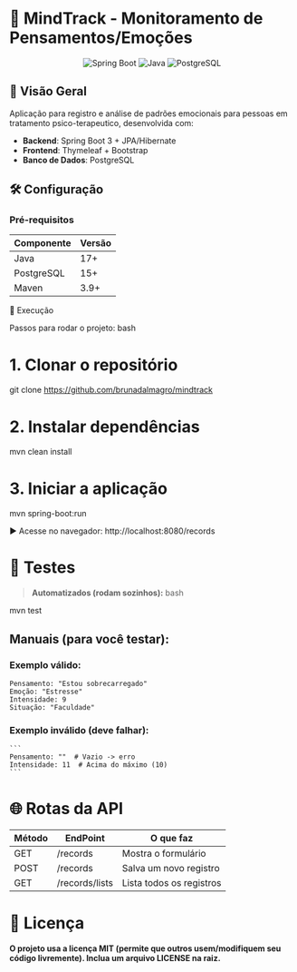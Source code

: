 # 🧠 MindTrack - Monitoramento de Pensamentos/Emoções

<div align="center">
  <img src="https://img.shields.io/badge/Spring_Boot-3.5.3-green" alt="Spring Boot">
  <img src="https://img.shields.io/badge/Java-21-blue" alt="Java">
  <img src="https://img.shields.io/badge/PostgreSQL-16-blue" alt="PostgreSQL">
</div>

## 📌 Visão Geral
Aplicação para registro e análise de padrões emocionais para pessoas em tratamento psico-terapeutico, desenvolvida com:

- **Backend**: Spring Boot 3 + JPA/Hibernate
- **Frontend**: Thymeleaf + Bootstrap
- **Banco de Dados**: PostgreSQL

## 🛠 Configuração

### Pré-requisitos
| Componente    | Versão   |
|--------------|----------|
| Java         | 17+      |
| PostgreSQL   | 15+      |
| Maven        | 3.9+     |

🚀 Execução

Passos para rodar o projeto:
bash

# 1. Clonar o repositório
git clone https://github.com/brunadalmagro/mindtrack

# 2. Instalar dependências
mvn clean install

# 3. Iniciar a aplicação
mvn spring-boot:run

▶️ Acesse no navegador: http://localhost:8080/records



# 🧪 Testes
> **Automatizados (rodam sozinhos):**
bash

mvn test

## **Manuais (para você testar):**
 ###  Exemplo válido:
    Pensamento: "Estou sobrecarregado"
    Emoção: "Estresse"
    Intensidade: 9
    Situação: "Faculdade"

### Exemplo inválido (deve falhar):
    ```
    Pensamento: ""  # Vazio -> erro
    Intensidade: 11  # Acima do máximo (10)
    ```
# 🌐 Rotas da API
| Método | EndPoint | O que faz |
|--------|--------|----------|
| GET | /records | Mostra o formulário |
| POST | /records | Salva um novo registro |
| GET | /records/lists | Lista todos os registros | 

# 📝 Licença

**O projeto usa a licença MIT (permite que outros usem/modifiquem seu código livremente). Inclua um arquivo LICENSE na raiz.**
